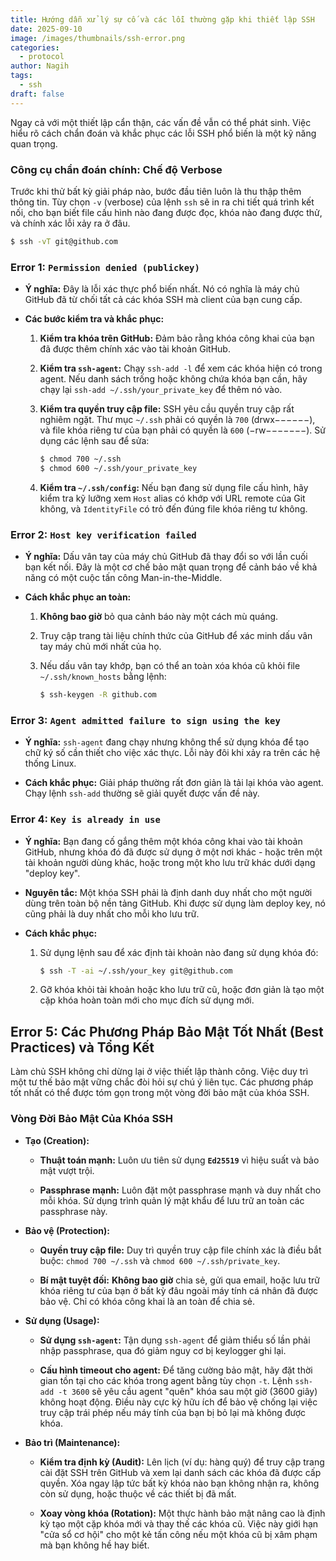 ```yaml
---
title: Hướng dẫn xử lý sự cố và các lỗi thường gặp khi thiết lập SSH
date: 2025-09-10
image: /images/thumbnails/ssh-error.png
categories:
  - protocol
author: Nagih
tags:
  - ssh
draft: false
---
```

Ngay cả với một thiết lập cẩn thận, các vấn đề vẫn có thể phát sinh. Việc hiểu rõ cách chẩn đoán và khắc phục các lỗi SSH phổ biến là một kỹ năng quan trọng.
<!--more-->
### Công cụ chẩn đoán chính: Chế độ Verbose

Trước khi thử bất kỳ giải pháp nào, bước đầu tiên luôn là thu thập thêm thông tin. Tùy chọn `-v` (verbose) của lệnh `ssh` sẽ in ra chi tiết quá trình kết nối, cho bạn biết file cấu hình nào đang được đọc, khóa nào đang được thử, và chính xác lỗi xảy ra ở đâu.

```bash
$ ssh -vT git@github.com
```

### Error 1: `Permission denied (publickey)`

- **Ý nghĩa:** Đây là lỗi xác thực phổ biến nhất. Nó có nghĩa là máy chủ GitHub đã từ chối tất cả các khóa SSH mà client của bạn cung cấp.
    
- **Các bước kiểm tra và khắc phục:**
    
    1. **Kiểm tra khóa trên GitHub:** Đảm bảo rằng khóa công khai của bạn đã được thêm chính xác vào tài khoản GitHub.
        
    2. **Kiểm tra `ssh-agent`:** Chạy `ssh-add -l` để xem các khóa hiện có trong agent. Nếu danh sách trống hoặc không chứa khóa bạn cần, hãy chạy lại `ssh-add ~/.ssh/your_private_key` để thêm nó vào.
        
    3. **Kiểm tra quyền truy cập file:** SSH yêu cầu quyền truy cập rất nghiêm ngặt. Thư mục `~/.ssh` phải có quyền là `700` (drwx−−−−−−), và file khóa riêng tư của bạn phải có quyền là `600` (−rw−−−−−−−). Sử dụng các lệnh sau để sửa:
        
        ```bash
        $ chmod 700 ~/.ssh
        $ chmod 600 ~/.ssh/your_private_key
        ```
        
    4. **Kiểm tra `~/.ssh/config`:** Nếu bạn đang sử dụng file cấu hình, hãy kiểm tra kỹ lưỡng xem `Host` alias có khớp với URL remote của Git không, và `IdentityFile` có trỏ đến đúng file khóa riêng tư không.
        

### Error 2: `Host key verification failed`

- **Ý nghĩa:** Dấu vân tay của máy chủ GitHub đã thay đổi so với lần cuối bạn kết nối. Đây là một cơ chế bảo mật quan trọng để cảnh báo về khả năng có một cuộc tấn công Man-in-the-Middle.
    
- **Cách khắc phục an toàn:**
    
    1. **Không bao giờ** bỏ qua cảnh báo này một cách mù quáng.
        
    2. Truy cập trang tài liệu chính thức của GitHub để xác minh dấu vân tay máy chủ mới nhất của họ.
        
    3. Nếu dấu vân tay khớp, bạn có thể an toàn xóa khóa cũ khỏi file `~/.ssh/known_hosts` bằng lệnh:
        
        ```bash
        $ ssh-keygen -R github.com
        ```
        

### Error 3: `Agent admitted failure to sign using the key`

- **Ý nghĩa:** `ssh-agent` đang chạy nhưng không thể sử dụng khóa để tạo chữ ký số cần thiết cho việc xác thực. Lỗi này đôi khi xảy ra trên các hệ thống Linux.
    
- **Cách khắc phục:** Giải pháp thường rất đơn giản là tải lại khóa vào agent. Chạy lệnh `ssh-add` thường sẽ giải quyết được vấn đề này.
    
### Error 4: `Key is already in use`

- **Ý nghĩa:** Bạn đang cố gắng thêm một khóa công khai vào tài khoản GitHub, nhưng khóa đó đã được sử dụng ở một nơi khác - hoặc trên một tài khoản người dùng khác, hoặc trong một kho lưu trữ khác dưới dạng "deploy key".
    
- **Nguyên tắc:** Một khóa SSH phải là định danh duy nhất cho một người dùng trên toàn bộ nền tảng GitHub. Khi được sử dụng làm deploy key, nó cũng phải là duy nhất cho mỗi kho lưu trữ.
    
- **Cách khắc phục:**
    
    1. Sử dụng lệnh sau để xác định tài khoản nào đang sử dụng khóa đó:
        
        ```bash
        $ ssh -T -ai ~/.ssh/your_key git@github.com
        ```
        
    2. Gỡ khóa khỏi tài khoản hoặc kho lưu trữ cũ, hoặc đơn giản là tạo một cặp khóa hoàn toàn mới cho mục đích sử dụng mới.
        

## Error 5: Các Phương Pháp Bảo Mật Tốt Nhất (Best Practices) và Tổng Kết

Làm chủ SSH không chỉ dừng lại ở việc thiết lập thành công. Việc duy trì một tư thế bảo mật vững chắc đòi hỏi sự chú ý liên tục. Các phương pháp tốt nhất có thể được tóm gọn trong một vòng đời bảo mật của khóa SSH.

### Vòng Đời Bảo Mật Của Khóa SSH

- **Tạo (Creation):**
    
    - **Thuật toán mạnh:** Luôn ưu tiên sử dụng **`Ed25519`** vì hiệu suất và bảo mật vượt trội.
        
    - **Passphrase mạnh:** Luôn đặt một passphrase mạnh và duy nhất cho mỗi khóa. Sử dụng trình quản lý mật khẩu để lưu trữ an toàn các passphrase này.
        
- **Bảo vệ (Protection):**
    
    - **Quyền truy cập file:** Duy trì quyền truy cập file chính xác là điều bắt buộc: `chmod 700 ~/.ssh` và `chmod 600 ~/.ssh/private_key`.
        
    - **Bí mật tuyệt đối:** **Không bao giờ** chia sẻ, gửi qua email, hoặc lưu trữ khóa riêng tư của bạn ở bất kỳ đâu ngoài máy tính cá nhân đã được bảo vệ. Chỉ có khóa công khai là an toàn để chia sẻ.
        
- **Sử dụng (Usage):**
    
    - **Sử dụng `ssh-agent`:** Tận dụng `ssh-agent` để giảm thiểu số lần phải nhập passphrase, qua đó giảm nguy cơ bị keylogger ghi lại.
        
    - **Cấu hình timeout cho agent:** Để tăng cường bảo mật, hãy đặt thời gian tồn tại cho các khóa trong agent bằng tùy chọn `-t`. Lệnh `ssh-add -t 3600` sẽ yêu cầu agent "quên" khóa sau một giờ (3600 giây) không hoạt động. Điều này cực kỳ hữu ích để bảo vệ chống lại việc truy cập trái phép nếu máy tính của bạn bị bỏ lại mà không được khóa.
        
- **Bảo trì (Maintenance):**
    
    - **Kiểm tra định kỳ (Audit):** Lên lịch (ví dụ: hàng quý) để truy cập trang cài đặt SSH trên GitHub và xem lại danh sách các khóa đã được cấp quyền. Xóa ngay lập tức bất kỳ khóa nào bạn không nhận ra, không còn sử dụng, hoặc thuộc về các thiết bị đã mất.
        
    - **Xoay vòng khóa (Rotation):** Một thực hành bảo mật nâng cao là định kỳ tạo một cặp khóa mới và thay thế các khóa cũ. Việc này giới hạn "cửa sổ cơ hội" cho một kẻ tấn công nếu một khóa cũ bị xâm phạm mà bạn không hề hay biết.
